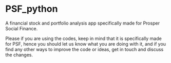 # PSF_python
A financial stock and portfolio analysis app specifically made for Prosper Social Finance. 

Please if you are using the codes, keep in mind that it is specifically made for PSF, hence you should let us know what you are doing with it, and if you find any other ways to improve the code or ideas, get in touch and discuss the changes. 
